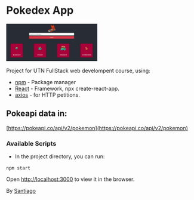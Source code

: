 # Pokedex App

<img src="./public/pokedexApi.png" style="max-height:100px">

Project for UTN FullStack web develompent course, using:

- [npm](https://www.npmjs.com/) - Package manager
- [React](https://es.reactjs.org/) - Framework, npx create-react-app.
- [axios](https://www.npmjs.com/package/axios) - for HTTP petitions.

## Pokeapi data in:

[https://pokeapi.co/api/v2/pokemon](https://pokeapi.co/api/v2/pokemon)

### Available Scripts

- In the project directory, you can run:

```
npm start
```

Open [http://localhost:3000](http://localhost:3000) to view it in the browser.

By [Santiago](https://github.com/tikopaci)
